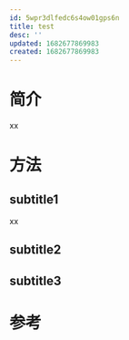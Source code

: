 ```yaml
---
id: 5wpr3dlfedc6s4ow01gps6n
title: test
desc: ''
updated: 1682677869983
created: 1682677869983
---
```



# 简介
xx

# 方法
## subtitle1
xx

## subtitle2

## subtitle3

# 参考